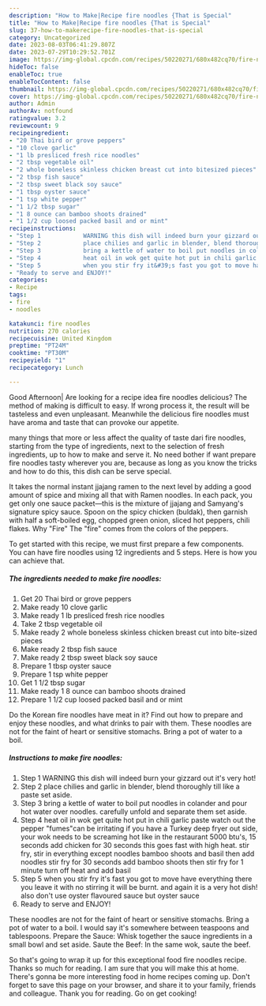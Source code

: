 ```yaml
---
description: "How to Make|Recipe fire noodles {That is Special"
title: "How to Make|Recipe fire noodles {That is Special"
slug: 37-how-to-makerecipe-fire-noodles-that-is-special
category: Uncategorized
date: 2023-08-03T06:41:29.807Z
date: 2023-07-29T10:29:52.701Z
image: https://img-global.cpcdn.com/recipes/50220271/680x482cq70/fire-noodles-recipe-main-photo.jpg
hideToc: false
enableToc: true
enableTocContent: false
thumbnail: https://img-global.cpcdn.com/recipes/50220271/680x482cq70/fire-noodles-recipe-main-photo.jpg
cover: https://img-global.cpcdn.com/recipes/50220271/680x482cq70/fire-noodles-recipe-main-photo.jpg
author: Admin
authorAv: notfound
ratingvalue: 3.2
reviewcount: 9
recipeingredient:
- "20 Thai bird or grove peppers"
- "10 clove garlic"
- "1 lb presliced fresh rice noodles"
- "2 tbsp vegetable oil"
- "2 whole boneless skinless chicken breast cut into bitesized pieces"
- "2 tbsp fish sauce"
- "2 tbsp sweet black soy sauce"
- "1 tbsp oyster sauce"
- "1 tsp white pepper"
- "1 1/2 tbsp sugar"
- "1 8 ounce can bamboo shoots drained"
- "1 1/2 cup loosed packed basil and or mint"
recipeinstructions:
- "Step 1            WARNING this dish will indeed burn your gizzard out it&#39;s very hot!"
- "Step 2            place chilies and garlic in blender, blend thoroughly till like a paste set aside."
- "Step 3            bring a kettle of water to boil put noodles in colander and pour hot water over noodles. carefully unfold and separate them set aside."
- "Step 4            heat oil in wok get quite hot put in chili garlic paste watch out the pepper &#34;fumes&#34;can be irritating if you have a Turkey deep fryer out side, your wok needs to be screaming hot like in the restaurant 5000 btu&#39;s,  15 seconds add chicken for 30 seconds this goes fast with high heat. stir fry, stir in everything except noodles bamboo shoots and basil then add noodles stir fry for 30 seconds add bamboo shoots then stir fry for 1 minute turn off heat and add basil"
- "Step 5            when you stir fry it&#39;s fast you got to move have everything there you leave it with no stirring it will be burnt. and again it is a very hot dish! also don&#39;t use oyster flavoured sauce but oyster sauce"
- "Ready to serve and ENJOY!"
categories:
- Recipe
tags:
- fire
- noodles

katakunci: fire noodles 
nutrition: 270 calories
recipecuisine: United Kingdom
preptime: "PT24M"
cooktime: "PT30M"
recipeyield: "1"
recipecategory: Lunch

---
```



Good Afternoon| Are looking for a recipe idea fire noodles delicious? The method of making is difficult to easy. If wrong process it, the result will be tasteless and even unpleasant. Meanwhile the delicious fire noodles must have aroma and taste that can provoke our appetite.






many things that more or less affect the quality of taste dari fire noodles, starting from the type of ingredients, next to the selection of fresh ingredients, up to how to make and serve it. No need bother if want prepare fire noodles tasty wherever you are, because as long as you know the tricks and how to do this, this dish can be serve special.


It takes the normal instant jjajang ramen to the next level by adding a good amount of spice and mixing all that with Ramen noodles. In each pack, you get only one sauce packet—this is the mixture of jjajang and Samyang&#39;s signature spicy sauce. Spoon on the spicy chicken (buldak), then garnish with half a soft-boiled egg, chopped green onion, sliced hot peppers, chili flakes. Why &#34;Fire&#34; The &#34;fire&#34; comes from the colors of the peppers.


To get started with this recipe, we must first prepare a few components. You can have fire noodles using 12 ingredients and 5 steps. Here is how you can achieve that.

<!--inarticleads1-->

##### The ingredients needed to make fire noodles:

1. Get 20 Thai bird or grove peppers
1. Make ready 10 clove garlic
1. Make ready 1 lb presliced fresh rice noodles
1. Take 2 tbsp vegetable oil
1. Make ready 2 whole boneless skinless chicken breast cut into bite-sized pieces
1. Make ready 2 tbsp fish sauce
1. Make ready 2 tbsp sweet black soy sauce
1. Prepare 1 tbsp oyster sauce
1. Prepare 1 tsp white pepper
1. Get 1 1/2 tbsp sugar
1. Make ready 1 8 ounce can bamboo shoots drained
1. Prepare 1 1/2 cup loosed packed basil and or mint


Do the Korean fire noodles have meat in it? Find out how to prepare and enjoy these noodles, and what drinks to pair with them. These noodles are not for the faint of heart or sensitive stomachs. Bring a pot of water to a boil. 

<!--inarticleads2-->

##### Instructions to make fire noodles:

1. Step 1            WARNING this dish will indeed burn your gizzard out it&#39;s very hot!
1. Step 2            place chilies and garlic in blender, blend thoroughly till like a paste set aside.
1. Step 3            bring a kettle of water to boil put noodles in colander and pour hot water over noodles. carefully unfold and separate them set aside.
1. Step 4            heat oil in wok get quite hot put in chili garlic paste watch out the pepper &#34;fumes&#34;can be irritating if you have a Turkey deep fryer out side, your wok needs to be screaming hot like in the restaurant 5000 btu&#39;s,  15 seconds add chicken for 30 seconds this goes fast with high heat. stir fry, stir in everything except noodles bamboo shoots and basil then add noodles stir fry for 30 seconds add bamboo shoots then stir fry for 1 minute turn off heat and add basil
1. Step 5            when you stir fry it&#39;s fast you got to move have everything there you leave it with no stirring it will be burnt. and again it is a very hot dish! also don&#39;t use oyster flavoured sauce but oyster sauce
1. Ready to serve and ENJOY!

These noodles are not for the faint of heart or sensitive stomachs. Bring a pot of water to a boil. I would say it&#39;s somewhere between teaspoons and tablespoons. Prepare the Sauce: Whisk together the sauce ingredients in a small bowl and set aside. Saute the Beef: In the same wok, saute the beef. 

So that's going to wrap it up for this exceptional food fire noodles recipe. Thanks so much for reading. I am sure that you will make this at home. There's gonna be more interesting food in home recipes coming up. Don't forget to save this page on your browser, and share it to your family, friends and colleague. Thank you for reading. Go on get cooking!
